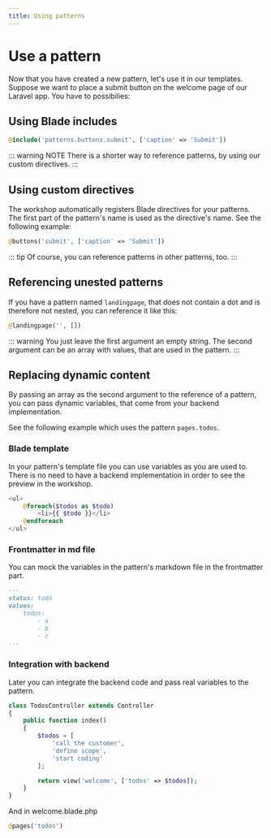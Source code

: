 ```yaml
---
title: Using patterns
---
```

# Use a pattern
Now that you have created a new pattern, let's use it in our templates.
Suppose we want to place a submit button on the welcome page of our Laravel app. You have to possibilies:

## Using Blade includes
```php
@include('patterns.buttons.submit', ['caption' => 'Submit'])
```

::: warning NOTE
There is a shorter way to reference patterns, by using our custom directives.
:::

## Using custom directives
The workshop automatically registers Blade directives for your patterns. The first part of the pattern's name is used 
as the directive's name. See the following example:

```php
@buttons('submit', ['caption' => 'Submit'])
```

::: tip
Of course, you can reference patterns in other patterns, too.
:::

## Referencing unested patterns
If you have a pattern named `landingpage`, that does not contain a dot and is therefore not nested, you can reference it like this:

```php
@landingpage('', [])
```

::: warning
You just leave the first argument an empty string. The second argument can be an array with values, that are used in the pattern.
:::

## Replacing dynamic content
By passing an array as the second argument to the reference of a pattern, you can pass dynamic variables, that come 
from your backend implementation.

See the following example which uses the pattern `pages.todos`.

### Blade template
In your pattern's template file you can use variables as you are used to. There is no need to have a backend 
implementation in order to see the preview in the workshop. 

```php
<ul>
    @foreach($todos as $todo)
        <li>{{ $todo }}</li>
    @endforeach
</ul>
```

### Frontmatter in md file
You can mock the variables in the pattern's markdown file in the frontmatter part.

```md
---
status: todo
values:
    todos:
        - a
        - b
        - c
---
```

### Integration with backend
Later you can integrate the backend code and pass real variables to the pattern.

```php
class TodosController extends Controller
{
    public function index()
    {
        $todos = [
            'call the customer',
            'define scope',
            'start coding'
        ];

        return view('welcome', ['todos' => $todos]);
    }
}
```

And in welcome.blade.php
```php
@pages('todos')
```